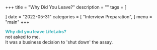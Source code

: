 +++
title = "Why Did You Leave?"
description = ""
tags = [

]
date = "2022-05-31"
categories = [
    "Interview Preparation",
]
menu = "main"
+++

**<font color =#3fb5bd>Why did you leave LifeLabs?</font>**  
not asked to me.  
It was a business decision to 'shut down' the assay.  


